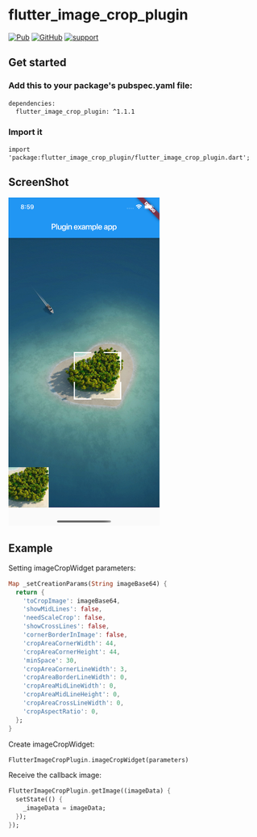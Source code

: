 # flutter_image_crop_plugin

[![Pub](https://img.shields.io/pub/v/flutter_image_crop_plugin)](https://pub.dev/packages/flutter_image_crop_plugin)
[![GitHub](https://img.shields.io/github/license/NingLi-iOSer/flutter_image_crop_plugin)](https://github.com/NingLi-iOSer/flutter_image_crop_plugin)
[![support](https://img.shields.io/badge/platform--flutter-flutter%20%7C%20iOS-orange)](https://github.com/NingLi-iOSer/flutter_image_crop_plugin)

## Get started
### Add this to your package's pubspec.yaml file:
```
dependencies:
  flutter_image_crop_plugin: ^1.1.1
```

### Import it
```
import 'package:flutter_image_crop_plugin/flutter_image_crop_plugin.dart';
```

## ScreenShot
<img src="https://github.com/NingLi-iOSer/flutter_image_crop_plugin/blob/master/preview.png" width="300">

## Example

Setting imageCropWidget parameters:
```dart
Map _setCreationParams(String imageBase64) {
  return {
    'toCropImage': imageBase64,
    'showMidLines': false,
    'needScaleCrop': false,
    'showCrossLines': false,
    'cornerBorderInImage': false,
    'cropAreaCornerWidth': 44,
    'cropAreaCornerHeight': 44,
    'minSpace': 30,
    'cropAreaCornerLineWidth': 3,
    'cropAreaBorderLineWidth': 0,
    'cropAreaMidLineWidth': 0,
    'cropAreaMidLineHeight': 0,
    'cropAreaCrossLineWidth': 0,
    'cropAspectRatio': 0,
  };
}
```

Create imageCropWidget:
```dart
FlutterImageCropPlugin.imageCropWidget(parameters)
```

Receive the callback image:
```dart
FlutterImageCropPlugin.getImage((imageData) {
  setState(() {
    _imageData = imageData;
  });
});
```
